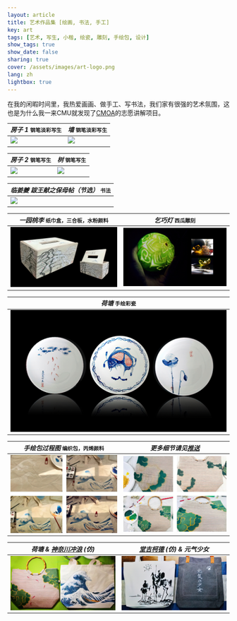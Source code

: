 ```yaml
---
layout: article
title: 艺术作品集 [绘画, 书法, 手工]
key: art 
tags: [艺术, 写生, 小楷, 绘瓷, 雕刻, 手绘包, 设计]
show_tags: true
show_date: false
sharing: true
cover: /assets/images/art-logo.png
lang: zh
lightbox: true
---
```


在我的闲暇时间里，我热爱画画、做手工、写书法，我们家有很强的艺术氛围，这也是为什么我一来CMU就发现了[CMOA]的志愿讲解项目。

<!--more-->

| *房子 1* `钢笔淡彩写生` | *墙* `钢笔淡彩写生` |
| -- | -- | 
|![](/assets/images/art-houses1.png)|![](/assets/images/art-walls.png)|

| *房子 2* `钢笔写生` | *树* `钢笔写生` |
| -- | -- | 
|![](/assets/images/art-houses2.png)|![](/assets/images/art-tree.png)|

| *临姜夔 跋王献之保母帖（节选）* `书法` | 
| -- |
|![](/assets/images/art-calligraphy1.png)|

| *一园桃李* `纸巾盒，三合板，水粉颜料` | *乞巧灯* `西瓜雕刻` |
| -- | -- | 
|![](/assets/images/art-box.png)|![](/assets/images/art-carve.png)|

| *荷塘* `手绘彩瓷` |
| -- |
|![](/assets/images/art-ceramic.png)|

| *手绘包过程图* `编织包，丙烯颜料` | *更多细节请见[推送][bag]* |
| -- | -- | 
|![](/assets/images/art-bag0.png)|![](/assets/images/art-bag1.png)|

| *荷塘 & [神奈川冲浪][The Wave] (仿)* | *[堂吉柯德][Don Quixote] (仿) & 元气少女* |
| -- | -- | 
|![](/assets/images/art-bag2.png)|![](/assets/images/art-bag3.png)|

[The Wave]: https://en.wikipedia.org/wiki/The_Great_Wave_off_Kanagawa
[Don Quixote]: https://en.wikipedia.org/wiki/Don_Quixote_(Picasso)
[CMOA]: /zh_activity/2-cmoa.html
[bag]: https://mp.weixin.qq.com/s/n9scn3Hju7sXm34w4L575w